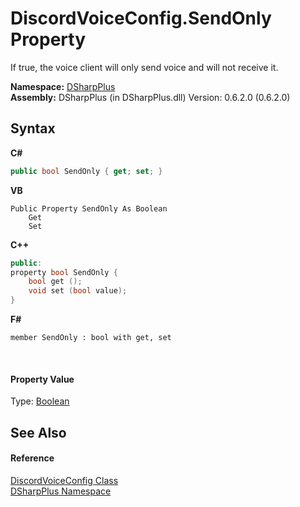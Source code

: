# DiscordVoiceConfig.SendOnly Property 
 

If true, the voice client will only send voice and will not receive it.

**Namespace:**&nbsp;<a href="503971eb-de5e-a570-9922-de9500a9b1cc">DSharpPlus</a><br />**Assembly:**&nbsp;DSharpPlus (in DSharpPlus.dll) Version: 0.6.2.0 (0.6.2.0)

## Syntax

**C#**<br />
``` C#
public bool SendOnly { get; set; }
```

**VB**<br />
``` VB
Public Property SendOnly As Boolean
	Get
	Set
```

**C++**<br />
``` C++
public:
property bool SendOnly {
	bool get ();
	void set (bool value);
}
```

**F#**<br />
``` F#
member SendOnly : bool with get, set

```

<br />

#### Property Value
Type: <a href="http://msdn2.microsoft.com/en-us/library/a28wyd50" target="_blank">Boolean</a>

## See Also


#### Reference
<a href="9af154e6-5803-3a40-db19-7806bedde9bc">DiscordVoiceConfig Class</a><br /><a href="503971eb-de5e-a570-9922-de9500a9b1cc">DSharpPlus Namespace</a><br />